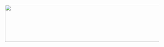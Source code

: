 
<a href="https://github.com/devxb/gitanimals">
  <img
    src="https://render.gitanimals.org/lines/yxxndxxn?pet-id=646613243466610798"
    width="600"
    height="120"
  />
</a>
  

<!--
**yxxndxxn/yxxndxxn** is a ✨ _special_ ✨ repository because its `README.md` (this file) appears on your GitHub profile.

Here are some ideas to get you started:

- 🔭 I’m currently working on ...
- 🌱 I’m currently learning ...
- 👯 I’m looking to collaborate on ...
- 🤔 I’m looking for help with ...
- 💬 Ask me about ...
- 📫 How to reach me: ...
- 😄 Pronouns: ...
- ⚡ Fun fact: ...
-->
